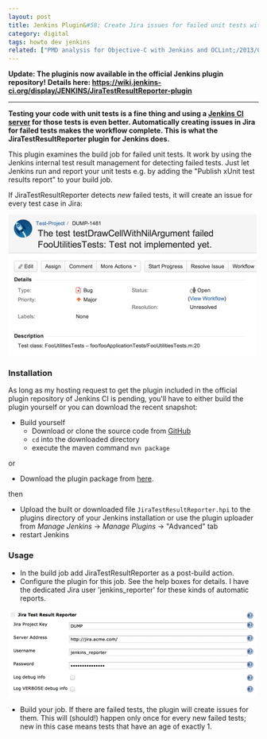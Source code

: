 ```yaml
---
layout: post
title: Jenkins Plugin&#58; Create Jira issues for failed unit tests with JiraTestResultReporter
category: digital
tags: howto dev jenkins
related: ["PMD analysis for Objective-C with Jenkins and OCLint;/2013/03/10/jenkins-pmd-analysis-for-objective-c-with-oclint", ",Use headerdoc on Ubuntu;/2012/02/26/install-headerdoc-on-ubuntu"]
---
```

**Update: The pluginis now available in the official Jenkins plugin repository!**
**Details here: <https://wiki.jenkins-ci.org/display/JENKINS/JiraTestResultReporter-plugin>**

---

**Testing your code with unit tests is a fine thing and using a [Jenkins CI server][3] for those tests is even better. Automatically creating issues in Jira for failed tests makes the workflow complete. This is what the JiraTestResultReporter plugin for Jenkins does.**

This plugin examines the build job for failed unit tests. It work by using the Jenkins internal test result management for detecting failed tests. Just let Jenkins run and report your unit tests e.g. by adding the "Publish xUnit test results report" to your build job.

If JiraTestResultReporter detects *new* failed tests, it will create an issue for every test case in Jira:

![](/media/jirascreen_500.png)

### Installation

As long as my hosting request to get the plugin included in the official plugin repository of Jenkins CI is pending, you'll have to either build the plugin yourself or you can download the recent snapshot:

* Build yourself
	* Download or clone the source code from [GitHub][1]
	* ```cd``` into the downloaded directory
	* execute the maven command ```mvn package```

or

* Download the plugin package from [here][2].

then

* Upload the built or downloaded file ```JiraTestResultReporter.hpi``` to the plugins directory of your Jenkins installation or use the plugin uploader from *Manage Jenkins* -> *Manage Plugins* -> "Advanced" tab
* restart Jenkins

### Usage
* In the build job add JiraTestResultReporter as a post-build action.
* Configure the plugin for this job. See the help boxes for details. I have the dedicated Jira user 'jenkins_reporter' for these kinds of automatic reports.

![](/media/configscreen_500.png)

* Build your job. If there are failed tests, the plugin will create issues for them. This will (should!) happen only once for every new failed tests; new in this case means tests that have an age of exactly 1.

[1]: https://github.com/maplesteve/JiraTestResultReporter        "JiraTestResultReporter on GitHub"
[2]: http://maplesteve.com/media/2013/03/JiraTestResultReporter.hpi        "JiraTestResultReporter.hpi"
[3]: https://jenkins-ci.org        "Jenkins CI"
